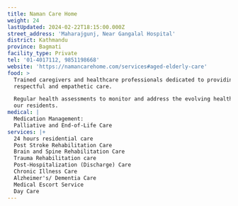 ```yaml
---
title: Naman Care Home
weight: 24
lastUpdated: 2024-02-22T18:15:00.000Z
street_address: 'Maharajgunj, Near Gangalal Hospital'
district: Kathmandu
province: Bagmati
facility_type: Private
tel: '01-4017112, 9851198668'
website: 'https://namancarehome.com/services#aged-elderly-care'
food: >
  Trained caregivers and healthcare professionals dedicated to providing
  respectful and empathetic care. 

  Regular health assessments to monitor and address the evolving health needs of
  our residents. 
medical: |
  Medication Management:
  Palliative and End-of-Life Care
services: |+
  24 hours residential care 
  Post Stroke Rehabilitation Care
  Brain and Spine Rehabilitation Care
  Trauma Rehabilitation care
  Post-Hospitalization (Discharge) Care
  Chronic Illness Care
  Alzheimer's/ Dementia Care
  Medical Escort Service
  Day Care
---
```


